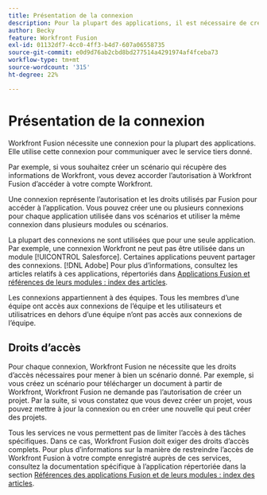 ```yaml
---
title: Présentation de la connexion
description: Pour la plupart des applications, il est nécessaire de créer une connexion par laquelle Adobe Workfront Fusion peut communiquer avec le service tiers donné en fonction des paramètres du scénario spécifique.
author: Becky
feature: Workfront Fusion
exl-id: 01132df7-4cc0-4ff3-b4d7-607a06558735
source-git-commit: e0d9d76ab2cbd8bd277514a4291974af4fceba73
workflow-type: tm+mt
source-wordcount: '315'
ht-degree: 22%

---
```


# Présentation de la connexion

Workfront Fusion nécessite une connexion pour la plupart des applications.  Elle utilise cette connexion pour communiquer avec le service tiers donné.

Par exemple, si vous souhaitez créer un scénario qui récupère des informations de Workfront, vous devez accorder l’autorisation à Workfront Fusion d’accéder à votre compte Workfront.

Une connexion représente l’autorisation et les droits utilisés par Fusion pour accéder à l’application. Vous pouvez créer une ou plusieurs connexions pour chaque application utilisée dans vos scénarios et utiliser la même connexion dans plusieurs modules ou scénarios.

La plupart des connexions ne sont utilisées que pour une seule application. Par exemple, une connexion Workfront ne peut pas être utilisée dans un module [!UICONTROL Salesforce]. Certaines applications  peuvent partager des connexions. [!DNL Adobe] Pour plus d’informations, consultez les articles relatifs à ces applications, répertoriés dans [Applications Fusion et références de leurs modules : index des articles](/help/workfront-fusion/references/apps-and-modules/apps-and-modules-toc.md).

Les connexions appartiennent à des équipes. Tous les membres d’une équipe ont accès aux connexions de l’équipe et les utilisateurs et utilisatrices en dehors d’une équipe n’ont pas accès aux connexions de l’équipe.

## Droits d’accès

Pour chaque connexion, Workfront Fusion ne nécessite que les droits d’accès nécessaires pour mener à bien un scénario donné. Par exemple, si vous créez un scénario pour télécharger un document à partir de Workfront, Workfront Fusion ne demande pas l’autorisation de créer un projet. Par la suite, si vous constatez que vous devez créer un projet, vous pouvez mettre à jour la connexion ou en créer une nouvelle qui peut créer des projets.

Tous les services ne vous permettent pas de limiter l’accès à des tâches spécifiques. Dans ce cas, Workfront Fusion doit exiger des droits d’accès complets. Pour plus d’informations sur la manière de restreindre l’accès de Workfront Fusion à votre compte enregistré auprès de ces services, consultez la documentation spécifique à l’application répertoriée dans la section [Références des applications Fusion et de leurs modules : index des articles](/help/workfront-fusion/references/apps-and-modules/apps-and-modules-toc.md).

